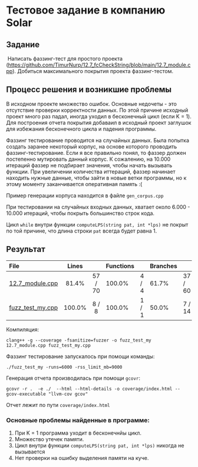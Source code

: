 # Тестовое задание в компанию Solar

## Задание

​	Написать фаззинг-тест для простого проекта (https://github.com/TimurNurp/12.7_fcCheckString/blob/main/12.7_module.cpp). Добиться максимального покрытия проекта фаззинг-тестом.

## Процесс решения и возникшие проблемы

В исходном проекте множество ошибок. Основные недочеты - это отсутствие проверки корректности данных. По этой причине исходный проект много раз падал, иногда уходил в бесконечный цикл (если K = 1). Для построения отчета покрытия добаваил в исходный проект заглушок для избежания бесконечного цикла и падения программы. 

Фаззинг тестирование проводится на случайных данных. Была попытка создать заранее некоторый корпус, на основе которого проводить фаззинг-тестирование. Если я все правильно понял, то фаззер должен постепенно мутировать данный корпус. К сожалению, на 10.000 итераций фаззер не подбирает значения, чтобы начать вызывать функции. При увеличении количества иттераций, фаззер начинает находить нужные данные, чтобы зайти в новые ветки программы, но к этому моменту заканчивается оперативная память :(

Пример генерации корпуса находится в файле `gen_corpus.cpp`

При тестировании на случайных входных данных, хватает около 6.000 - 10.000 итераций, чтобы покрыть большинство строк кода. 

Цикл `while` внутри функции `computeLPS(string pat, int *lps)` не покрыт по той причине, что длина строки `pat` всегда будет равна 1.  

## Результат

| File                                                         | Lines  |         | Functions |       | Branches |         |
| :----------------------------------------------------------- | :----: | :-----: | --------- | ----- | -------- | ------- |
| [12.7_module.cpp](index.12.7_module.cpp.a5050bb82069768480648d1978d91660.html) | 81.4%  | 57 / 70 | 100.0%    | 4 / 4 | 61.7%    | 37 / 60 |
| [fuzz_test_my.cpp](index.fuzz_test_my.cpp.60fee935a3dc3684181a727fafb046e5.html) | 100.0% |  8 / 8  | 100.0%    | 1 / 1 | 50.0%    | 7 / 14  |

Компиляция:

`clang++ -g --coverage -fsanitize=fuzzer -o fuzz_test_my 12.7_module.cpp fuzz_test_my.cpp`

Фаззинг тестирование запускалось при помощи команды:

`./fuzz_test_my -runs=6000 -rss_limit_mb=9000 `

Генерация отчета производилась при помощи `gcovr`:

`gcovr -r .  -e ./  --html --html-details -o coverage/index.html --gcov-executable "llvm-cov gcov"`

Отчет лежит по пути `coverage/index.html`

### Основные проблемы найденные в программе:

1. При K = 1 программа уходит в бесконечнйы цикл.
2. Множество утечек памяти.
3. Цикл внутри функции `computeLPS(string pat, int *lps)` никогда не вызывается
4. Нет проверки на ошибку выделения памяти на куче.





